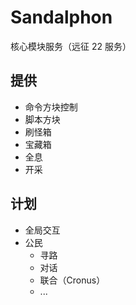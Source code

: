 # Sandalphon
核心模块服务（远征 22 服务）

## 提供
+ 命令方块控制
+ 脚本方块
+ 刷怪箱
+ 宝藏箱
+ 全息
+ 开采

## 计划
+ 全局交互
+ 公民
  + 寻路
  + 对话
  + 联合（Cronus）
  + ...